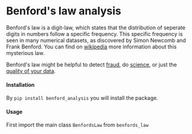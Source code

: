# Benford's law analysis

Benford's law is a digit-law, which states that the distribution of seperate digits in numbers follow a specific frequency.
This specific frequency is seen in many numerical datasets, as discovered by Simon Newcomb and Frank Benford.
You can find on [wikipedia] more information about this mysterious law.

Benford's law might be helpful to detect [fraud], do [science], or just the [quality of your data].

#### Installation
By ```pip install benford_analysis``` you will install the package.

#### Usage
First import the main class ```BenfordsLaw``` from ```benfords_law```



[wikipedia]: https://en.wikipedia.org/wiki/Benford%27s_law
[fraud]: https://www.journalofaccountancy.com/issues/2017/apr/excel-and-benfords-law-to-detect-fraud.html
[science]: https://towardsdatascience.com/benfords-law-in-the-gaia-universe-b5727db7a936
[quality of your data]: https://watermark.silverchair.com/fdaa193.pdf?token=AQECAHi208BE49Ooan9kkhW_Ercy7Dm3ZL_9Cf3qfKAc485ysgAAAscwggLDBgkqhkiG9w0BBwagggK0MIICsAIBADCCAqkGCSqGSIb3DQEHATAeBglghkgBZQMEAS4wEQQMGsj0DVMi5YfOCU1YAgEQgIICekP4JYqohVuvNSsa89DWILIyFrOpiWuM8352LXgBsi9Ktfv5yHioW4MKjqsH5i2ELBUcnu75AKVZaNrlwOBBNkcQZQHnYR0EFydjya3D2xOX6dpXxj16NAhXcxbCzVD1q-052Bxfq2H6RWSorNkrRutjMR-rNsp95Ak4ld2RdCmQ48KCbiQ5E1I4Rwk0wtjmjfwLQq3M3zTFyZ_wGhCZeuTirSrBINdz1FThjUVOZTaHGLba6DeaiYaxZY9M1sPxMhMjAXY3qPkzXcMV8o1v0YCH1lDDcNTcCyM2m5Jynax1hGzJxIY7Bj_JWqBCTycVIa32Z_uzZIxgaiUuYgYWIsWRLg4BojbsaxynbTABq_8YcqVs33WGGylaQDnZdNywGltsJaB9BxIWM4-SIVSmNZhzf1egDU3oOk8uvxZmOpW4RBej4Pqd1DMCfM6gv3xg9H1zxVST8CoX8NYSafAqVAp0-_woul2HvQ8a66iqk4uSU4_MyFYBpWcKKIFSL4kx050brnRbwibFTEgIJtd2v9JPwd5G-VsWDdFyo3JCbQzyE5lLt6HqWz87ReSAStr_KYEjKb7n2sosiD_OlVA55_hJkDmPA6uzquyDn9NYKTGfFLyqeQH22EHkXmafEHWm5yePW1FzNKxyyGIqtoWMwG9mrxGEaxoh2tYS1ULw-jkP1rkFZaaKD4FKNRphHSMc-kvL6Re8I_H7TOXRi__eKA5K_Z2RkAOlPFqQSBexaxrCli5lP9zYRPR-OaxcdWraLbGerGLTbwuO8LK6wXmm9e2AGzj0XgU1AhX1BF1F87OmPOpVvyV55k_IjIK4XFVZLgCZvWbBmBBe3ns
